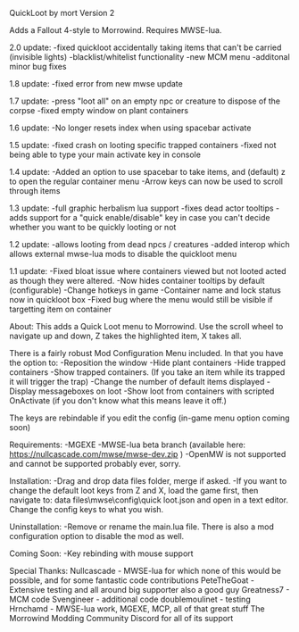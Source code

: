 QuickLoot
by mort
Version 2

Adds a Fallout 4-style to Morrowind. Requires MWSE-lua.

2.0 update:
-fixed quickloot accidentally taking items that can't be carried (invisible lights)
-blacklist/whitelist functionality
-new MCM menu
-additonal minor bug fixes

1.8 update:
-fixed error from new mwse update

1.7 update:
-press "loot all" on an empty npc or creature to dispose of the corpse
-fixed empty window on plant containers

1.6 update:
-No longer resets index when using spacebar activate

1.5 update:
-fixed crash on looting specific trapped containers
-fixed not being able to type your main activate key in console

1.4 update:
-Added an option to use spacebar to take items, and (default) z to open the regular container menu
-Arrow keys can now be used to scroll through items

1.3 update:
-full graphic herbalism lua support
-fixes dead actor tooltips
-adds support for a "quick enable/disable" key in case you can't decide whether you want to be quickly looting or not

1.2 update:
-allows looting from dead npcs / creatures
-added interop which allows external mwse-lua mods to disable the quickloot menu

1.1 update:
-Fixed bloat issue where containers viewed but not looted acted as though they were altered.
-Now hides container tooltips by default (configurable)
-Change hotkeys in game
-Container name and lock status now in quickloot box
-Fixed bug where the menu would still be visible if targetting item on container

About:
This adds a Quick Loot menu to Morrowind. Use the scroll wheel to navigate up and down, Z takes the highlighted item, X takes all.

There is a fairly robust Mod Configuration Menu included. 
In that you have the option to:
-Reposition the window
-Hide plant containers
-Hide trapped containers
-Show trapped containers. (If you take an item while its trapped it will trigger the trap)
-Change the number of default items displayed
-Display messageboxes on loot
-Show loot from containers with scripted OnActivate (if you don't know what this means leave it off.)

The keys are rebindable if you edit the config (in-game menu option coming soon)

Requirements:
-MGEXE
-MWSE-lua beta branch (available here: https://nullcascade.com/mwse/mwse-dev.zip )
-OpenMW is not supported and cannot be supported probably ever, sorry.

Installation:
-Drag and drop data files folder, merge if asked.
-If you want to change the default loot keys from Z and X, load the game first, 
then navigate to: data files\mwse\config\quick loot.json and open in a text editor. Change the config keys to what you wish.

Uninstallation:
-Remove or rename the main.lua file. There is also a mod configuration option to disable the mod as well.

Coming Soon:
-Key rebinding with mouse support

Special Thanks:
Nullcascade - MWSE-lua for which none of this would be possible, and for some fantastic code contributions
PeteTheGoat - Extensive testing and all around big supporter also a good guy
Greatness7 - MCM code
Svengineer - additional code
doublemoulinet - testing
Hrnchamd - MWSE-lua work, MGEXE, MCP, all of that great stuff
The Morrowind Modding Community Discord for all of its support